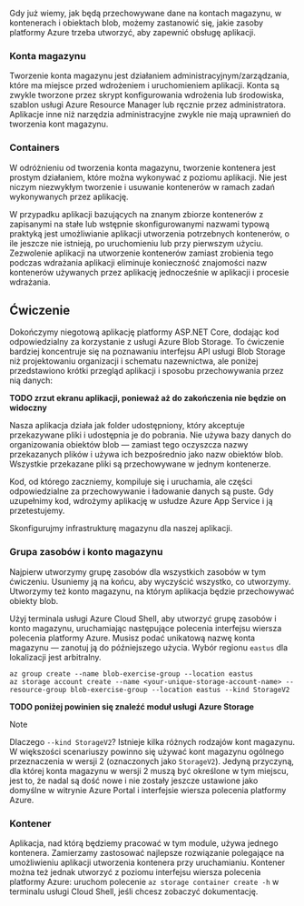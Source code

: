 Gdy już wiemy, jak będą przechowywane dane na kontach magazynu, w kontenerach i obiektach blob, możemy zastanowić się, jakie zasoby platformy Azure trzeba utworzyć, aby zapewnić obsługę aplikacji.

### <a name="storage-accounts"></a>Konta magazynu

Tworzenie konta magazynu jest działaniem administracyjnym/zarządzania, które ma miejsce przed wdrożeniem i uruchomieniem aplikacji. Konta są zwykle tworzone przez skrypt konfigurowania wdrożenia lub środowiska, szablon usługi Azure Resource Manager lub ręcznie przez administratora. Aplikacje inne niż narzędzia administracyjne zwykle nie mają uprawnień do tworzenia kont magazynu.

### <a name="containers"></a>Containers

W odróżnieniu od tworzenia konta magazynu, tworzenie kontenera jest prostym działaniem, które można wykonywać z poziomu aplikacji. Nie jest niczym niezwykłym tworzenie i usuwanie kontenerów w ramach zadań wykonywanych przez aplikację.

W przypadku aplikacji bazujących na znanym zbiorze kontenerów z zapisanymi na stałe lub wstępnie skonfigurowanymi nazwami typową praktyką jest umożliwianie aplikacji utworzenia potrzebnych kontenerów, o ile jeszcze nie istnieją, po uruchomieniu lub przy pierwszym użyciu. Zezwolenie aplikacji na utworzenie kontenerów zamiast zrobienia tego podczas wdrażania aplikacji eliminuje konieczność znajomości nazw kontenerów używanych przez aplikację jednocześnie w aplikacji i procesie wdrażania.

## <a name="exercise"></a>Ćwiczenie

Dokończymy niegotową aplikację platformy ASP.NET Core, dodając kod odpowiedzialny za korzystanie z usługi Azure Blob Storage. To ćwiczenie bardziej koncentruje się na poznawaniu interfejsu API usługi Blob Storage niż projektowaniu organizacji i schematu nazewnictwa, ale poniżej przedstawiono krótki przegląd aplikacji i sposobu przechowywania przez nią danych:

**TODO zrzut ekranu aplikacji, ponieważ aż do zakończenia nie będzie on widoczny**

Nasza aplikacja działa jak folder udostępniony, który akceptuje przekazywane pliki i udostępnia je do pobrania. Nie używa bazy danych do organizowania obiektów blob &mdash; zamiast tego oczyszcza nazwy przekazanych plików i używa ich bezpośrednio jako nazw obiektów blob. Wszystkie przekazane pliki są przechowywane w jednym kontenerze.

Kod, od którego zaczniemy, kompiluje się i uruchamia, ale części odpowiedzialne za przechowywanie i ładowanie danych są puste. Gdy uzupełnimy kod, wdrożymy aplikację w usłudze Azure App Service i ją przetestujemy.

Skonfigurujmy infrastrukturę magazynu dla naszej aplikacji.

### <a name="resource-group-and-storage-account"></a>Grupa zasobów i konto magazynu
Najpierw utworzymy grupę zasobów dla wszystkich zasobów w tym ćwiczeniu. Usuniemy ją na końcu, aby wyczyścić wszystko, co utworzymy. Utworzymy też konto magazynu, na którym aplikacja będzie przechowywać obiekty blob.

Użyj terminala usługi Azure Cloud Shell, aby utworzyć grupę zasobów i konto magazynu, uruchamiając następujące polecenia interfejsu wiersza polecenia platformy Azure. Musisz podać unikatową nazwę konta magazynu &mdash; zanotuj ją do późniejszego użycia. Wybór regionu `eastus` dla lokalizacji jest arbitralny.

```console
az group create --name blob-exercise-group --location eastus
az storage account create --name <your-unique-storage-account-name> --resource-group blob-exercise-group --location eastus --kind StorageV2
```

**TODO poniżej powinien się znaleźć moduł usługi Azure Storage**

> [!NOTE]
> Dlaczego `--kind StorageV2`? Istnieje kilka różnych rodzajów kont magazynu. W większości scenariuszy powinno się używać kont magazynu ogólnego przeznaczenia w wersji 2 (oznaczonych jako `StorageV2`). Jedyną przyczyną, dla której konta magazynu w wersji 2 muszą być określone w tym miejscu, jest to, że nadal są dość nowe i nie zostały jeszcze ustawione jako domyślne w witrynie Azure Portal i interfejsie wiersza polecenia platformy Azure.

### <a name="container"></a>Kontener
Aplikacja, nad którą będziemy pracować w tym module, używa jednego kontenera. Zamierzamy zastosować najlepsze rozwiązanie polegające na umożliwieniu aplikacji utworzenia kontenera przy uruchamianiu. Kontener można też jednak utworzyć z poziomu interfejsu wiersza polecenia platformy Azure: uruchom polecenie `az storage container create -h` w terminalu usługi Cloud Shell, jeśli chcesz zobaczyć dokumentację.